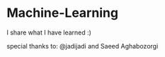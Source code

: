 # Machine-Learning
I share what I have learned :)

special thanks to:
  @jadijadi and Saeed Aghabozorgi
